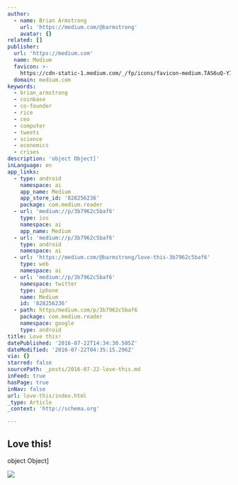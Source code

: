 ```yaml
---
author:
  - name: Brian Armstrong
    url: 'https://medium.com/@barmstrong'
    avatar: {}
related: []
publisher:
  url: 'https://medium.com'
  name: Medium
  favicon: >-
    https://cdn-static-1.medium.com/_/fp/icons/favicon-medium.TAS6uQ-Y7kcKgi0xjcYHXw.ico
  domain: medium.com
keywords:
  - brian_armstrong
  - coinbase
  - co-founder
  - rice
  - ceo
  - computer
  - tweets
  - science
  - economics
  - crises
description: 'object Object]'
inLanguage: en
app_links:
  - type: android
    namespace: ai
    app_name: Medium
    app_store_id: '828256236'
    package: com.medium.reader
  - url: 'medium://p/3b7962c5baf6'
    type: ios
    namespace: ai
    app_name: Medium
  - url: 'medium://p/3b7962c5baf6'
    type: android
    namespace: ai
  - url: 'https://medium.com/@barmstrong/love-this-3b7962c5baf6'
    type: web
    namespace: ai
  - url: 'medium://p/3b7962c5baf6'
    namespace: twitter
    type: iphone
    name: Medium
    id: '828256236'
  - path: https/medium.com/p/3b7962c5baf6
    package: com.medium.reader
    namespace: google
    type: android
title: Love this!
datePublished: '2016-07-22T14:34:30.505Z'
dateModified: '2016-07-22T04:35:15.296Z'
via: {}
starred: false
sourcePath: _posts/2016-07-22-love-this.md
inFeed: true
hasPage: true
inNav: false
url: love-this/index.html
_type: Article
_context: 'http://schema.org'

---
```

<article style=""><h1>Love this!</h1><p>object Object]</p><img src="https://cdn-images-1.medium.com/fit/c/60/60/0*MNE6WT-T1PbUdqkc.jpeg" /></article>